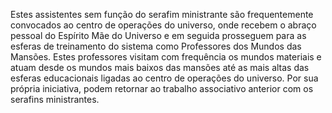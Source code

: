 ﻿Estes assistentes sem função do serafim ministrante são frequentemente convocados ao centro de operações do universo, onde recebem o abraço pessoal do Espírito Mãe do Universo e em seguida prosseguem para as esferas de treinamento do sistema como Professores dos Mundos das Mansões. Estes professores visitam com frequência os mundos materiais e atuam desde os mundos mais baixos das mansões até as mais altas das esferas educacionais ligadas ao centro de operações do universo. Por sua própria iniciativa, podem retornar ao trabalho associativo anterior com os serafins ministrantes.